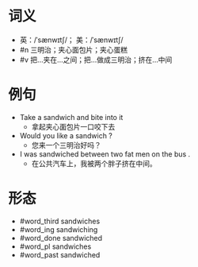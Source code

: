 # 词义
- 英：/ˈsænwɪtʃ/； 美：/ˈsænwɪtʃ/
- #n 三明治；夹心面包片；夹心蛋糕
- #v 把…夹在…之间；把...做成三明治；挤在…中间
# 例句
- Take a sandwich and bite into it
	- 拿起夹心面包片一口咬下去
- Would you like a sandwich ?
	- 您来一个三明治好吗？
- I was sandwiched between two fat men on the bus .
	- 在公共汽车上，我被两个胖子挤在中间。
# 形态
- #word_third sandwiches
- #word_ing sandwiching
- #word_done sandwiched
- #word_pl sandwiches
- #word_past sandwiched
